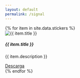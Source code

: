 ```yaml
---
layout: default
permalink: /signal
---
```


<div class="row">
    {% for item in site.data.stickers %}
    <div class="col-lg-3 col-md-4 col-sm-2 mt-4">
        <div class="card">
            <img src="{{ item.src-img }}" class="card-img-top" alt="{{ item.title }}" />
            <div class="card-body">
                <h5 class="card-title">{{ item.title }}</h5>
                <p class="card-text">
                {{ item.description }}
                </p>
                <a href="{{ item.src }}" class="card-link">Descarga</a>
            </div>
        </div>
    </div>
    {% endfor %}

</div>
